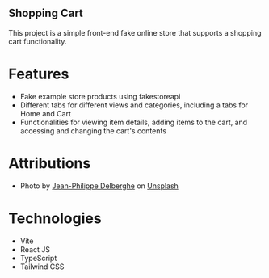 ## Shopping Cart

This project is a simple front-end fake online store that supports a shopping cart functionality. 

# Features

- Fake example store products using fakestoreapi
- Different tabs for different views and categories, including a tabs for Home and Cart
- Functionalities for viewing item details, adding items to the cart, and accessing and changing the cart's contents

# Attributions

- Photo by <a href="https://unsplash.com/@jipy32?utm_content=creditCopyText&utm_medium=referral&utm_source=unsplash">Jean-Philippe Delberghe</a> on <a href="https://unsplash.com/photos/a-close-up-of-a-white-wall-with-wavy-lines-75xPHEQBmvA?utm_content=creditCopyText&utm_medium=referral&utm_source=unsplash">Unsplash</a>

# Technologies

- Vite  
- React JS
- TypeScript  
- Tailwind CSS
